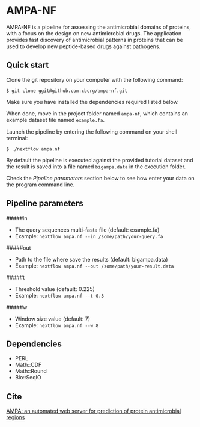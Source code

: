 AMPA-NF
=======

AMPA-NF is a pipeline for assessing the antimicrobial domains of proteins, 
with a focus on the design on new antimicrobial drugs. The application provides fast discovery of 
antimicrobial patterns in proteins that can be used to develop new peptide-based drugs against pathogens. 


Quick start 
-----------

Clone the git repository on your computer with the following command:

    $ git clone ggit@github.com:cbcrg/ampa-nf.git
    

Make sure you have installed the dependencies required listed below. 


When done, move in the project folder named `ampa-nf`, 
which contains an example dataset file named `example.fa`. 

Launch the pipeline by entering the following command 
on your shell terminal:

    $ ./nextflow ampa.nf
    

By default the pipeline is executed against the provided tutorial dataset and the result is saved into
a file named `bigampa.data` in the execution folder.

Check the *Pipeline parameters*  section below to see how enter your data on the program command line.    


Pipeline parameters
-------------------

#####in

  * The query sequences multi-fasta file (default: example.fa)
  * Example: `nextflow ampa.nf --in /some/path/your-query.fa`
  
  
#####out

  * Path to the file where save the results (default: bigampa.data)
  * Example: `nextflow ampa.nf --out /some/path/your-result.data`
  
  
#####t

  * Threshold value (default: 0.225)
  * Example: `nextflow ampa.nf --t 0.3`  


#####w

  * Window size value (default: 7)
  * Example: `nextflow ampa.nf --w 8`   


Dependencies 
------------

- PERL
- Math::CDF
- Math::Round 
- Bio::SeqIO


Cite
----

[AMPA: an automated web server for prediction of protein antimicrobial regions](http://bioinformatics.oxfordjournals.org/content/28/1/130.long)